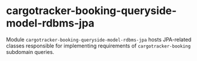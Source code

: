 # cargotracker-booking-queryside-model-rdbms-jpa

Module `cargotracker-booking-queryside-model-rdbms-jpa` hosts JPA-related classes responsible for implementing requirements of `cargotracker-booking` subdomain queries.
